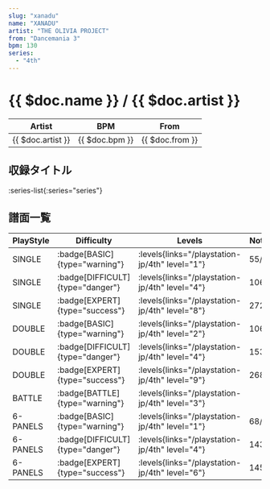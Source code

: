 ```yaml
---
slug: "xanadu"
name: "XANADU"
artist: "THE OLIVIA PROJECT"
from: "Dancemania 3"
bpm: 130
series:
  - "4th"
---
```


# {{ $doc.name }} / {{ $doc.artist }}

|Artist|BPM|From|
|------|---|----|
|{{ $doc.artist }}|{{ $doc.bpm }}|{{ $doc.from }}|

## 収録タイトル

:series-list{:series="series"}

## 譜面一覧

|PlayStyle|Difficulty|Levels|Notes|Movie|
|---------|----------|------|-----|-----|
|SINGLE| :badge[BASIC]{type="warning"}|<div class="field is-grouped is-grouped-multiline"> :levels{links="/playstation-jp/4th" level="1"}</div>|55/0||
|SINGLE| :badge[DIFFICULT]{type="danger"}|<div class="field is-grouped is-grouped-multiline"> :levels{links="/playstation-jp/4th" level="4"}</div>|106/0||
|SINGLE| :badge[EXPERT]{type="success"}|<div class="field is-grouped is-grouped-multiline"> :levels{links="/playstation-jp/4th" level="8"}</div>|272/0||
|DOUBLE| :badge[BASIC]{type="warning"}|<div class="field is-grouped is-grouped-multiline"> :levels{links="/playstation-jp/4th" level="2"}</div>|106/0||
|DOUBLE| :badge[DIFFICULT]{type="danger"}|<div class="field is-grouped is-grouped-multiline"> :levels{links="/playstation-jp/4th" level="4"}</div>|153/0||
|DOUBLE| :badge[EXPERT]{type="success"}|<div class="field is-grouped is-grouped-multiline"> :levels{links="/playstation-jp/4th" level="9"}</div>|268/0||
|BATTLE| :badge[BATTLE]{type="warning"}|<div class="field is-grouped is-grouped-multiline"> :levels{links="/playstation-jp/4th" level="3"}</div>|||
|6-PANELS| :badge[BASIC]{type="warning"}|<div class="field is-grouped is-grouped-multiline"> :levels{links="/playstation-jp/4th" level="1"}</div>|68/0||
|6-PANELS| :badge[DIFFICULT]{type="danger"}|<div class="field is-grouped is-grouped-multiline"> :levels{links="/playstation-jp/4th" level="4"}</div>|143/0||
|6-PANELS| :badge[EXPERT]{type="success"}|<div class="field is-grouped is-grouped-multiline"> :levels{links="/playstation-jp/4th" level="6"}</div>|145/0||
